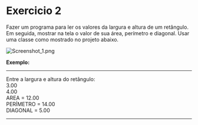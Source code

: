 # Exercicio 2

Fazer um programa para ler os valores da largura e altura de um retângulo. Em seguida, mostrar na tela o valor de sua área, perímetro e diagonal. Usar uma classe como mostrado no projeto abaixo.



![Screenshot_1.png](../_resources/Screenshot_1.png)



**Exemplo:**
* * *
Entre a largura e altura do retângulo:<br />
3.00<br />
4.00<br />
AREA = 12.00<br />
PERÍMETRO = 14.00<br />
DIAGONAL = 5.00<br />

* * *
